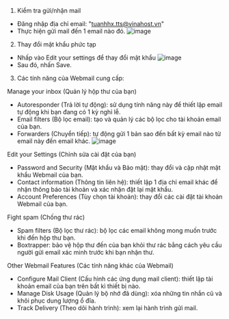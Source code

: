 1. Kiểm tra gửi/nhận mail
- Đăng nhập địa chỉ email: "tuanhhx.tts@vinahost.vn"
- Thực hiện gửi mail đến 1 email nào đó.
![image](https://github.com/user-attachments/assets/d83cee58-83b8-4241-8568-39cf1f2b8bf7)

2. Thay đổi mật khẩu phức tạp
- Nhấp vào Edit your settings để thay đổi mật khẩu
![image](https://github.com/user-attachments/assets/cd9b48e1-fd34-4001-940d-a36fff8d3565)
- Sau đó, nhấn Save.

3. Các tính năng của Webmail cung cấp:

Manage your inbox (Quản lý hộp thư của bạn)
- Autoresponder (Trả lời tự động): sử dụng tính năng này để thiết lập email tự động khi bạn đang có 1 kỳ nghỉ lễ.
- Email filters (Bộ lọc email): tạo và quản lý các bộ lọc cho tài khoản email của bạn.
- Forwarders (Chuyển tiếp): tự động gửi 1 bản sao đến bất kỳ email nào từ email này đến email khác.
![image](https://github.com/user-attachments/assets/3fdc09d7-7e2e-4e9f-8579-817b475eae05)


Edit your Settings (Chỉnh sửa cài đặt của bạn)
- Password and Security (Mật khẩu và Bảo mật): thay đổi và cập nhật mật khẩu Webmail của bạn.
- Contact information (Thông tin liên hệ): thiết lập 1 địa chỉ email khác để nhận thông báo tài khoản và xác nhận đặt lại mật khẩu. 
- Account Preferences (Tùy chọn tài khoản): thay đổi các cài đặt tài khoản Webmail của bạn.

Fight spam (Chống thư rác)
- Spam filters (Bộ lọc thư rác): bộ lọc các email không mong muốn trước khi đến hộp thư bạn.
- Boxtrapper: bảo vệ hộp thư đến của bạn khỏi thư rác bằng cách yêu cầu người gửi email xác minh trước khi bạn nhận thư.

Other Webmail Features (Các tính năng khác của Webmail)
- Configure Mail Client (Cấu hình các ứng dụng mail client): thiết lập tài khoản email của bạn trên bất kì thiết bị nào.
- Manage Disk Usage (Quản lý bộ nhớ đã dùng): xóa những tin nhắn cũ và khôi phục dung lượng ổ đĩa.
- Track Delivery (Theo dõi hành trình): xem lại hành trình gửi mail.
